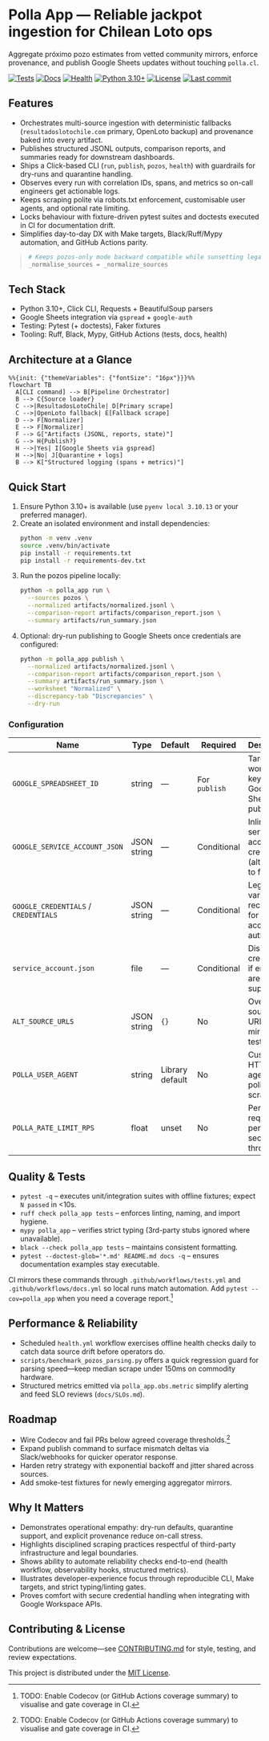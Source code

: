 # Polla App — Reliable jackpot ingestion for Chilean Loto ops

Aggregate próximo pozo estimates from vetted community mirrors, enforce provenance, and publish Google Sheets updates without touching `polla.cl`.

[![Tests](https://github.com/cortega26/polla/actions/workflows/tests.yml/badge.svg)](https://github.com/cortega26/polla/actions/workflows/tests.yml) [![Docs](https://github.com/cortega26/polla/actions/workflows/docs.yml/badge.svg)](https://github.com/cortega26/polla/actions/workflows/docs.yml) [![Health](https://github.com/cortega26/polla/actions/workflows/health.yml/badge.svg)](https://github.com/cortega26/polla/actions/workflows/health.yml) [![Python 3.10+](https://img.shields.io/badge/python-3.10%2B-3776AB?logo=python&logoColor=white)](https://www.python.org/downloads/release/python-3100/) [![License](https://img.shields.io/github/license/cortega26/polla)](license.md) [![Last commit](https://img.shields.io/github/last-commit/cortega26/polla)](https://github.com/cortega26/polla/commits/main)

## Features
- Orchestrates multi-source ingestion with deterministic fallbacks (`resultadoslotochile.com` primary, OpenLoto backup) and provenance baked into every artifact.
- Publishes structured JSONL outputs, comparison reports, and summaries ready for downstream dashboards.
- Ships a Click-based CLI (`run`, `publish`, `pozos`, `health`) with guardrails for dry-runs and quarantine handling.
- Observes every run with correlation IDs, spans, and metrics so on-call engineers get actionable logs.
- Keeps scraping polite via robots.txt enforcement, customisable user agents, and optional rate limiting.
- Locks behaviour with fixture-driven pytest suites and doctests executed in CI for documentation drift.
- Simplifies day-to-day DX with Make targets, Black/Ruff/Mypy automation, and GitHub Actions parity.

> ```python
> # Keeps pozos-only mode backward compatible while sunsetting legacy flags.
> _normalise_sources = _normalize_sources
> ```

## Tech Stack
- Python 3.10+, Click CLI, Requests + BeautifulSoup parsers
- Google Sheets integration via `gspread` + `google-auth`
- Testing: Pytest (+ doctests), Faker fixtures
- Tooling: Ruff, Black, Mypy, GitHub Actions (tests, docs, health)

## Architecture at a Glance
```mermaid
%%{init: {"themeVariables": {"fontSize": "16px"}}}%%
flowchart TB
  A[CLI command] --> B[Pipeline Orchestrator]
  B --> C{Source loader}
  C -->|ResultadosLotoChile| D[Primary scrape]
  C -->|OpenLoto fallback| E[Fallback scrape]
  D --> F[Normalizer]
  E --> F[Normalizer]
  F --> G["Artifacts (JSONL, reports, state)"]
  G --> H{Publish?}
  H -->|Yes| I[Google Sheets via gspread]
  H -->|No| J[Quarantine + logs]
  B --> K["Structured logging (spans + metrics)"]
```

## Quick Start
1. Ensure Python 3.10+ is available (use `pyenv local 3.10.13` or your preferred manager).
2. Create an isolated environment and install dependencies:
   ```bash
   python -m venv .venv
   source .venv/bin/activate
   pip install -r requirements.txt
   pip install -r requirements-dev.txt
   ```
3. Run the pozos pipeline locally:
   ```bash
   python -m polla_app run \
     --sources pozos \
     --normalized artifacts/normalized.jsonl \
     --comparison-report artifacts/comparison_report.json \
     --summary artifacts/run_summary.json
   ```
4. Optional: dry-run publishing to Google Sheets once credentials are configured:
   ```bash
   python -m polla_app publish \
     --normalized artifacts/normalized.jsonl \
     --comparison-report artifacts/comparison_report.json \
     --summary artifacts/run_summary.json \
     --worksheet "Normalized" \
     --discrepancy-tab "Discrepancies" \
     --dry-run
   ```

### Configuration
| Name | Type | Default | Required | Description |
| --- | --- | --- | --- | --- |
| `GOOGLE_SPREADSHEET_ID` | string | — | For `publish` | Target worksheet key for Google Sheets publishing. |
| `GOOGLE_SERVICE_ACCOUNT_JSON` | JSON string | — | Conditional | Inline service account credentials (alternative to file). |
| `GOOGLE_CREDENTIALS` / `CREDENTIALS` | JSON string | — | Conditional | Legacy env vars recognised for service account auth. |
| `service_account.json` | file | — | Conditional | Disk-based credentials if env vars are not supplied. |
| `ALT_SOURCE_URLS` | JSON string | `{}` | No | Override source URLs for mirrors or testing. |
| `POLLA_USER_AGENT` | string | Library default | No | Custom HTTP user agent for polite scraping. |
| `POLLA_RATE_LIMIT_RPS` | float | unset | No | Per-host requests-per-second throttle. |

## Quality & Tests
- `pytest -q` – executes unit/integration suites with offline fixtures; expect `N passed` in <10s.
- `ruff check polla_app tests` – enforces linting, naming, and import hygiene.
- `mypy polla_app` – verifies strict typing (3rd-party stubs ignored where unavailable).
- `black --check polla_app tests` – maintains consistent formatting.
- `pytest --doctest-glob='*.md' README.md docs -q` – ensures documentation examples stay executable.

CI mirrors these commands through `.github/workflows/tests.yml` and `.github/workflows/docs.yml` so local runs match automation. Add `pytest --cov=polla_app` when you need a coverage report.[^coverage]

## Performance & Reliability
- Scheduled `health.yml` workflow exercises offline health checks daily to catch data source drift before operators do.
- `scripts/benchmark_pozos_parsing.py` offers a quick regression guard for parsing speed—keep median scrape under 150ms on commodity hardware.
- Structured metrics emitted via `polla_app.obs.metric` simplify alerting and feed SLO reviews (`docs/SLOs.md`).

## Roadmap
- Wire Codecov and fail PRs below agreed coverage thresholds.[^coverage]
- Expand publish command to surface mismatch deltas via Slack/webhooks for quicker operator response.
- Harden retry strategy with exponential backoff and jitter shared across sources.
- Add smoke-test fixtures for newly emerging aggregator mirrors.

## Why It Matters
- Demonstrates operational empathy: dry-run defaults, quarantine support, and explicit provenance reduce on-call stress.
- Highlights disciplined scraping practices respectful of third-party infrastructure and legal boundaries.
- Shows ability to automate reliability checks end-to-end (health workflow, observability hooks, structured metrics).
- Illustrates developer-experience focus through reproducible CLI, Make targets, and strict typing/linting gates.
- Proves comfort with secure credential handling when integrating with Google Workspace APIs.

## Contributing & License
Contributions are welcome—see [CONTRIBUTING.md](CONTRIBUTING.md) for style, testing, and review expectations.

This project is distributed under the [MIT License](license.md).

[^coverage]: TODO: Enable Codecov (or GitHub Actions coverage summary) to visualise and gate coverage in CI.

